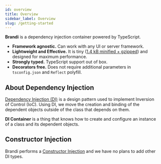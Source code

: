 ```yaml
---
id: overview
title: Overview
sidebar_label: Overview
slug: /getting-started
---
```


**Brandi** is a dependency injection container powered by TypeScript.

- **Framework agnostic.** Can work with any UI or server framework.
- **Lightweight and Effective.** It is tiny ([1.4 kB minified + gzipped](https://bundlephobia.com/result?p=brandi))
  and designed for maximum performance.
- **Strongly typed.** TypeScript support out of box.
- **Decorators free.** Does not require additional parameters in `tsconfig.json` and `Reflect` polyfill.

## About Dependency Injection

[Dependency Injection (DI)](https://en.wikipedia.org/wiki/Dependency_injection) is a design pattern used to implement Inversion of Control (IoC).
Using DI, we move the creation and binding of the dependent objects outside of the class that depends on them.

**DI Container** is a thing that knows how to create and configure an instance of a class and its dependent objects.

## Constructor Injection

Brandi performs a [Constructor Injection](https://en.wikipedia.org/wiki/Dependency_injection#Constructor_injection) and we have no plans to add other DI types.
